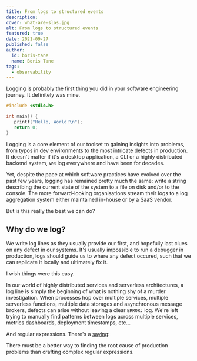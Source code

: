 ```yaml
---
title: From logs to structured events
description: 
cover: what-are-slos.jpg
alt: From logs to structured events
featured: true
date: 2021-09-27
published: false
author:
  id: boris-tane
  name: Boris Tane
tags: 
  - observability
---
```


Logging is probably the first thing you did in your software engineering journey. It definitely was mine.

```c
#include <stdio.h>

int main() {
   printf("Hello, World!\n");
   return 0;
}
```

Logging is a core element of our toolset to gaining insights into problems, from typos in dev environments to the most intricate defects in production. It doesn't matter if it's a desktop application, a CLI or a highly distributed backend system, we log everywhere and have been for decades.

Yet, despite the pace at which software practices have evolved over the past few years, logging has remained pretty much the same: write a string describing the current state of the system to a file on disk and/or to the console. The more forward-looking organisations stream their logs to a log aggregation system either maintained in-house or by a SaaS vendor.

But is this really the best we can do?

## Why do we log?

We write log lines as they usually provide our first, and hopefully last clues on any defect in our systems. It's usually impossible to run a debugger in production, logs should guide us to where any defect occured, such that we can replicate it locally and ultimately fix it.

I wish things were this easy.

In our world of highly distributed services and serverless architectures, a log line is simply the beginning of what is nothing shy of a murder investigation. When processes hop over multiple services, multiple serverless functions, multiple data storages and asynchronous message brokers, defects can arise without leaving a clear `ERROR:` log. We're left trying to manually find patterns between logs across multiple services, metrics dashboards, deployment timestamps, etc...

And regular expressions. There's a [saying](https://blog.codinghorror.com/regular-expressions-now-you-have-two-problems/):


<quote>
  <template #quote>
    Some people, when confronted with a problem, think "I know, I'll use regular expressions." Now they have two problems.
  </template>
</quote>

There must be a better way to finding the root cause of production problems than crafting complex regular expressions. 





  
